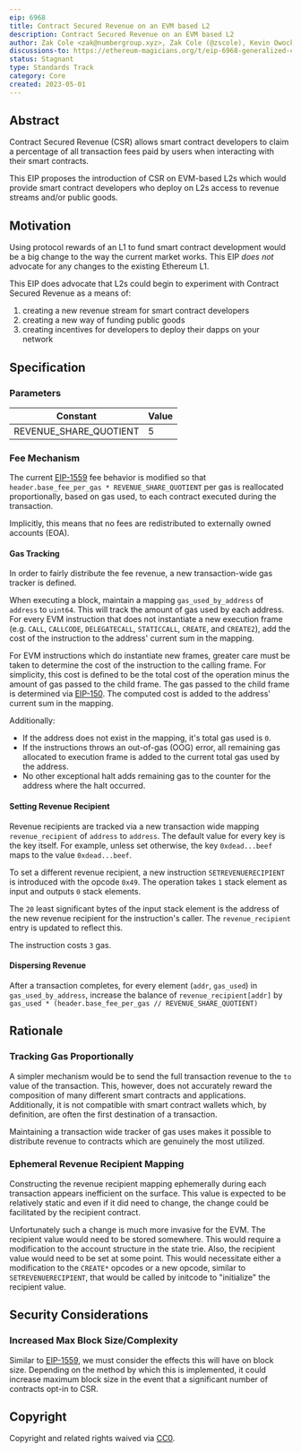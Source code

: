 ```yaml
---
eip: 6968
title: Contract Secured Revenue on an EVM based L2
description: Contract Secured Revenue on an EVM based L2
author: Zak Cole <zak@numbergroup.xyz>, Zak Cole (@zscole), Kevin Owocki <kevin@supermodular.xyz>, lightclient (@lightclient)
discussions-to: https://ethereum-magicians.org/t/eip-6968-generalized-csr-protocol/14178
status: Stagnant
type: Standards Track
category: Core
created: 2023-05-01
---
```


## Abstract 
 
Contract Secured Revenue (CSR) allows smart contract developers to claim a percentage of all transaction fees paid by users when interacting with their smart contracts.

This EIP proposes the introduction of CSR on EVM-based L2s which would provide smart contract developers who deploy on L2s access to revenue streams and/or public goods.

## Motivation 
 
Using protocol rewards of an L1 to fund smart contract development would be a big change to the way the current market works.  This EIP *does not* advocate for any changes to the existing Ethereum L1.

This EIP does advocate that L2s could begin to experiment with Contract Secured Revenue as a means of:
 
1. creating a new revenue stream for smart contract developers
2. creating a new way of funding public goods
3. creating incentives for developers to deploy their dapps on your network
 
## Specification  

### Parameters 
 
| Constant | Value  |
|---|---|
| REVENUE_SHARE_QUOTIENT | 5 |

### Fee Mechanism 
 
The current [EIP-1559](./eip-1559.md) fee behavior is modified so that `header.base_fee_per_gas * REVENUE_SHARE_QUOTIENT` per gas is reallocated proportionally, based on gas used, to each contract executed during the transaction.

Implicitly, this means that no fees are redistributed to externally owned accounts (EOA).

#### Gas Tracking 
 
In order to fairly distribute the fee revenue, a new transaction-wide gas tracker is defined.

When executing a block, maintain a mapping `gas_used_by_address` of `address` to `uint64`. This will track the amount of gas used by each address. For every EVM instruction that does not instantiate a new execution frame (e.g. `CALL`, `CALLCODE`, `DELEGATECALL`, `STATICCALL`, `CREATE`, and `CREATE2`), add the cost of the instruction to the address' current sum in the mapping.

For EVM instructions which do instantiate new frames, greater care must be taken to determine the cost of the instruction to the calling frame. For simplicity, this cost is defined to be the total cost of the operation minus the amount of gas passed to the child frame. The gas passed to the child frame is determined via [EIP-150](./eip-150.md). The computed cost is added to the address' current sum in the mapping.

Additionally:

- If the address does not exist in the mapping, it's total gas used is `0`.
- If the instructions throws an out-of-gas (OOG) error, all remaining gas allocated to execution frame is added to the current total gas used by the address.
- No other exceptional halt adds remaining gas to the counter for the address where the halt occurred.

#### Setting Revenue Recipient 
 
Revenue recipients are tracked via a new transaction wide mapping `revenue_recipient` of `address` to `address`. The default value for every key is the key itself. For example, unless set otherwise, the key `0xdead...beef` maps to the value `0xdead...beef`.

To set a different revenue recipient, a new instruction `SETREVENUERECIPIENT` is introduced with the opcode `0x49`. The operation takes `1` stack element as input and outputs `0` stack elements. 

The `20` least significant bytes of the input stack element is the address of the new revenue recipient for the instruction's caller. The `revenue_recipient` entry is updated to reflect this.

The instruction costs `3` gas.

#### Dispersing Revenue 
 
After a transaction completes, for every element (`addr`, `gas_used`) in `gas_used_by_address`, increase the balance of `revenue_recipient[addr]` by `gas_used * (header.base_fee_per_gas // REVENUE_SHARE_QUOTIENT)`

## Rationale 
 
### Tracking Gas Proportionally 
 
A simpler mechanism would be to send the full transaction revenue to the `to` value of the transaction. This, however, does not accurately reward the composition of many different smart contracts and applications. Additionally, it is not compatible with smart contract wallets which, by definition, are often the first destination of a transaction.

Maintaining a transaction wide tracker of gas uses makes it possible to distribute revenue to contracts which are genuinely the most utilized.

### Ephemeral Revenue Recipient Mapping 
 
Constructing the revenue recipient mapping ephemerally during each transaction appears inefficient on the surface. This value is expected to be relatively static and even if it did need to change, the change could be facilitated by the recipient contract.

Unfortunately such a change is much more invasive for the EVM. The recipient value would need to be stored somewhere. This would require a modification to the account structure in the state trie. Also, the recipient value would need to be set at some point. This would necessitate either a modification to the `CREATE*` opcodes or a new opcode, similar to `SETREVENUERECIPIENT`, that would be called by initcode to "initialize" the recipient value.

## Security Considerations 
 
### Increased Max Block Size/Complexity 
 
Similar to [EIP-1559](./eip-1559.md), we must consider the effects this will have on block size. Depending on the method by which this is implemented, it could increase maximum block size in the event that a significant number of contracts opt-in to CSR. 


## Copyright 

Copyright and related rights waived via [CC0](../LICENSE.md).
